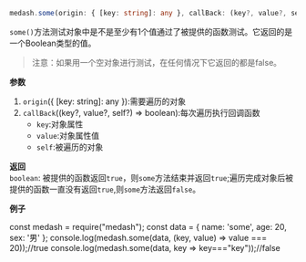 ```ts
medash.some(origin: { [key: string]: any }, callBack: (key?, value?, self?) => boolean):boolean
```
`some()`方法测试对象中是不是至少有1个值通过了被提供的函数测试。它返回的是一个Boolean类型的值。  
> 注意：如果用一个空对象进行测试，在任何情况下它返回的都是false。

**参数**  
1. `origin`({ [key: string]: any }):需要遍历的对象
2. `callBack`((key?, value?, self?) => boolean):每次遍历执行回调函数
    * `key`:对象属性
    * `value`:对象属性值
    * `self`:被遍历的对象
  
**返回**  
 `boolean`: 被提供的函数返回`true`，则`some`方法结束并返回`true`;遍历完成对象后被提供的函数一直没有返回`true`,则`some`方法返回`false`。  
  
**例子**    

<me-embed>const medash = require("medash");
const data = { name: 'some', age: 20, sex: '男' };
console.log(medash.some(data, (key, value) => value === 20));//true
console.log(medash.some(data, key => key==="key"));//false</me-embed> 

